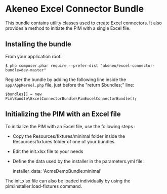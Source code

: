 Akeneo Excel Connector Bundle
=============================

This bundle contains utility classes used to create Excel connectors.
It also provides a method to initiate the PIM with a single Excel file.


Installing the bundle
---------------------
From your application root:

    $ php composer.phar require --prefer-dist "akeneo/excel-connector-bundle=dev-master"

Register the bundle by adding the following line inside the `app/AppKernel.php` file, just before the "return $bundles;" line:

    $bundles[] = new Pim\Bundle\ExcelConnectorBundle\PimExcelConnectorBundle();


Initializing the PIM with an Excel file
---------------------------------------

To initialize the PIM with an Excel file, use the following steps :

 * Copy the Resources/fixtures/minimal folder inside the Resources/fixtures folder of one of your bundles.
 * Edit the init.xlsx file to your needs
 * Define the data used by the installer in the parameters.yml file:

    installer_data: 'AcmeDemoBundle:minimal'

The init.xlsx file can also be loaded individually by using the pim:installer:load-fixtures command.

